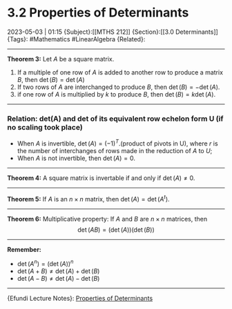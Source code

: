 # 3.2 Properties of Determinants
2023-05-03 | 01:15
{Subject}:[[MTHS 212]]
{Section}:[[3.0 Determinants]]
{Tags}: #Mathematics #LinearAlgebra 
{Related}:

--- 
**Theorem 3:**
Let $A$ be a square matrix.
1. If a multiple of one row of $A$ is added to another row to produce a matrix $B$, then $\det(B)=\det(A)$
2. If two rows of $A$ are interchanged to produce $B$, then $\det(B)=-\det(A)$.
3. if one row of $A$ is multiplied by $k$ to produce $B$, then $\det(B)=k\det(A)$.

---
### Relation: det(A) and det of its equivalent row echelon form U (if no scaling took place)
- When $A$ is invertible, $\det(A)=(-1)^T$.(product of pivots in U), where $r$ is the number of interchanges of rows made in the reduction of $A$ to $U$;
- When $A$ is not invertible, then $\det(A)=0$.

---
**Theorem 4:**
A square matrix is invertable if and only if $\det(A)\neq 0$.

---
**Theorem 5:**
If $A$ is an $n\times n$ matrix, then $\det(A)=\det(A^t)$.

---
**Theorem 6:**
Multiplicative property:
If $A$ and $B$ are $n\times n$ matrices, then
$$
\det(AB) = (\det(A)
)(\det(B))
$$

---
**Remember:**
- $\det(A^n)=(\det(A))^n$
- $\det(A + B) \neq \det(A) + \det(B)$
- $\det(A-B)\neq\det(A)-\det(B)$


--- 
{Efundi Lecture Notes}: [Properties of Determinants](https://efundi.nwu.ac.za/access/content/group/dcb035b6-0c04-4a4b-ae6d-f100a884060e/Lecture%20notes/Mr%20Majozi/MTHS%20212%20Leergedeelte%205.2.pdf)